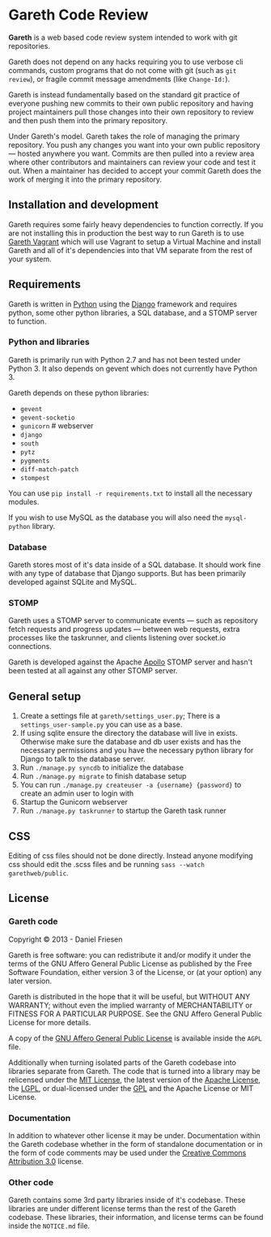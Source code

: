 Gareth Code Review
==================
**Gareth** is a web based code review system intended to work with git repositories.

Gareth does not depend on any hacks requiring you to use verbose cli commands, custom programs that do not come with git (such as `git review`), or fragile commit message amendments (like `Change-Id:`).

Gareth is instead fundamentally based on the standard git practice of everyone pushing new commits to their own public repository and having project maintainers pull those changes into their own repository to review and then push them into the primary repository.

Under Gareth's model. Gareth takes the role of managing the primary repository. You push any changes you want into your own public repository — hosted anywhere you want. Commits are then pulled into a review area where other contributors and maintainers can review your code and test it out. When a maintainer has decided to accept your commit Gareth does the work of merging it into the primary repository.

## Installation and development
Gareth requires some fairly heavy dependencies to function correctly. If you are not installing this in production the best way to run Gareth is to use [Gareth Vagrant][] which will use Vagrant to setup a Virtual Machine and install Gareth and all of it's dependencies into that VM separate from the rest of your system.

## Requirements
Gareth is written in [Python][] using the [Django][] framework and requires python, some other python libraries, a SQL database, and a STOMP server to function.

### Python and libraries
Gareth is primarily run with Python 2.7 and has not been tested under Python 3. It also depends on gevent which does not currently have Python 3.

Gareth depends on these python libraries:
  * `gevent`
  * `gevent-socketio`
  * `gunicorn` # webserver
  * `django`
  * `south`
  * `pytz`
  * `pygments`
  * `diff-match-patch`
  * `stompest`

You can use `pip install -r requirements.txt` to install all the necessary modules.

If you wish to use MySQL as the database you will also need the `mysql-python` library.

### Database
Gareth stores most of it's data inside of a SQL database. It should work fine with any type of database that Django supports. But has been primarily developed against SQLite and MySQL.

### STOMP
Gareth uses a STOMP server to communicate events — such as repository fetch requests and progress updates — between web requests, extra processes like the taskrunner, and clients listening over socket.io connections.

Gareth is developed against the Apache [Apollo][] STOMP server and hasn't been tested at all against any other STOMP server.

## General setup
1. Create a settings file at `gareth/settings_user.py`; There is a `settings_user-sample.py` you can use as a base.
2. If using sqlite ensure the directory the database will live in exists. Otherwise make sure the database and db user exists and has the necessary permissions and you have the necessary python library for Django to talk to the database server.
3. Run `./manage.py syncdb` to initialize the database
4. Run `./manage.py migrate` to finish database setup
5. You can run `./manage.py createuser -a {username} {password}` to create an admin user to login with
6. Startup the Gunicorn webserver
7. Run `./manage.py taskrunner` to startup the Gareth task runner

## CSS
Editing of css files should not be done directly. Instead anyone modifying css should edit the .scss files and be running `sass --watch garethweb/public`.

## License
### Gareth code
Copyright © 2013 - Daniel Friesen

Gareth is free software: you can redistribute it and/or modify it under the terms of the GNU Affero General Public License as published by the Free Software Foundation, either version 3 of the License, or (at your option) any later version.

Gareth is distributed in the hope that it will be useful, but WITHOUT ANY WARRANTY; without even the implied warranty of MERCHANTABILITY or FITNESS FOR A PARTICULAR PURPOSE. See the GNU Affero General Public License for more details.

A copy of the [GNU Affero General Public License][AGPL] is available inside the `AGPL` file.

Additionally when turning isolated parts of the Gareth codebase into libraries separate from Gareth. The code that is turned into a library may be relicensed under the [MIT License][], the latest version of the [Apache License][], the [LGPL][], or dual-licensed under the [GPL][] and the Apache License or MIT License.

### Documentation
In addition to whatever other license it may be under. Documentation within the Gareth codebase whether in the form of standalone documentation or in the form of code comments may be used under the [Creative Commons Attribution 3.0][CC-BY-3.0] license.

### Other code
Gareth contains some 3rd party libraries inside of it's codebase. These libraries are under different license terms than the rest of the Gareth codebase. These libraries, their information, and license terms can be found inside the `NOTICE.md` file.

 [Python]: http://www.python.org/
 [Django]: https://www.djangoproject.com/
 [Apollo]: https://activemq.apache.org/apollo/
 [Gareth Vagrant]: https://github.com/dantman/gareth-vagrant
 [MIT License]: http://opensource.org/licenses/MIT
 [Apache License]: http://www.apache.org/licenses/LICENSE-2.0
 [AGPL]: https://www.gnu.org/licenses/agpl-3.0.html
 [LGPL]: https://www.gnu.org/licenses/lgpl.html
 [GPL]: https://www.gnu.org/licenses/gpl.html
 [CC-BY-3.0]: https://creativecommons.org/licenses/by/3.0/
